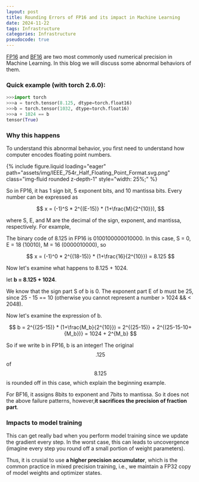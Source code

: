 ```yaml
---
layout: post
title: Rounding Errors of FP16 and its impact in Machine Learning
date: 2024-11-22
tags: Infrastructure
categories: Infrastructure
pseudocode: true
---
```


[FP16](https://en.wikipedia.org/wiki/Half-precision_floating-point_format) and [BF16](https://en.wikipedia.org/wiki/Bfloat16_floating-point_format) are two most commonly used numerical precision in Machine Learning. In this blog we will discuss some abnormal behaviors of them.


### Quick example (with torch 2.6.0):

```python
>>>import torch
>>>a = torch.tensor(8.125, dtype=torch.float16)
>>>b = torch.tensor(1032, dtype=torch.float16)
>>>a + 1024 == b
tensor(True)
```

### Why this happens

To understand this abnormal behavior, you first need to understand how computer encodes floating point numbers.

{% include figure.liquid 
    loading="eager" 
    path="assets/img/IEEE_754r_Half_Floating_Point_Format.svg.png" 
    class="img-fluid rounded z-depth-1" 
    style="width: 25%;"
%}

So in FP16, it has 1 sign bit, 5 exponent bits, and 10 mantissa bits. Every number can be expressed as


 $$
x = (-1)^S * 2^{(E-15)} * (1+\frac{M}{2^{10}}),
 $$

where S, E, and M are the decimal of the sign, exponent, and mantissa, respectively. For example,

The binary code of 8.125 in FP16 is 0100100000010000. In this case, S = 0, E = 18 (10010), M = 16 (0000010000), so

 $$
x = (-1)^0 * 2^{(18-15)} * (1+\frac{16}{2^{10}}) = 8.125
 $$

Now let's examine what happens to 8.125 + 1024.

let **b = 8.125 + 1024**. 


We know that the sign part S of b is 0. The exponent part E of b must be 25, since 25 - 15 == 10 (otherwise you cannot represent a number > 1024 && < 2048).

Now let's examine the expression of b.

$$
b = 2^{(25-15)} * (1+\frac{M_b}{2^{10}}) = 2^{(25-15)} + 2^{(25-15-10+{M_b})} = 1024 + 2^{M_b}
$$

So if we write b in FP16, b is an integer! The original $$.125$$ of $$8.125$$ is rounded off in this case, which explain the beginning example.

For BF16, it assigns 8bits to exponent and 7bits to mantissa. So it does not the above failure patterns, however,**it sacrifices the precision of fraction part**.

### Impacts to model training

This can get really bad when you perform model training since we update the gradient every step. In the worst case, this can leads to uncovergence (imagine every step you round off a small portion of weight parameters).

Thus, it is crusial to use **a higher precision accumulator**, which is the common practice in mixed precision training, i.e., we maintain a FP32 copy of model weights and optimizer states.
